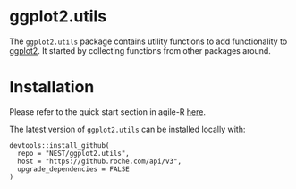 # ggplot2.utils

The `ggplot2.utils` package contains utility functions to add functionality to [ggplot2](https://ggplot2.tidyverse.org/). It started by collecting functions from other packages around.

# Installation

Please refer to the quick start section in agile-R [here](https://pages.github.roche.com/NEST/docs/hugo/NEST/agile-R/master/quick_start/install-nest-environment/).

The latest version of `ggplot2.utils` can be installed locally with:

```
devtools::install_github(
  repo = "NEST/ggplot2.utils",
  host = "https://github.roche.com/api/v3",
  upgrade_dependencies = FALSE
)
```